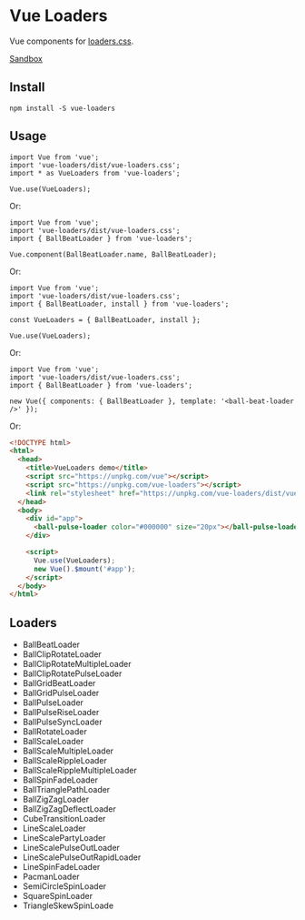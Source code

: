 # Vue Loaders

Vue components for [loaders.css](https://github.com/ConnorAtherton/loaders.css).

[Sandbox](http://hokid.github.com/vue-loaders?v=1)

## Install

```JS
npm install -S vue-loaders
```


## Usage

```JS
import Vue from 'vue';
import 'vue-loaders/dist/vue-loaders.css';
import * as VueLoaders from 'vue-loaders';

Vue.use(VueLoaders);

```

Or:

```JS
import Vue from 'vue';
import 'vue-loaders/dist/vue-loaders.css';
import { BallBeatLoader } from 'vue-loaders';

Vue.component(BallBeatLoader.name, BallBeatLoader);
```

Or:

```JS
import Vue from 'vue';
import 'vue-loaders/dist/vue-loaders.css';
import { BallBeatLoader, install } from 'vue-loaders';

const VueLoaders = { BallBeatLoader, install };

Vue.use(VueLoaders);
```

Or:

```JS
import Vue from 'vue';
import 'vue-loaders/dist/vue-loaders.css';
import { BallBeatLoader } from 'vue-loaders';

new Vue({ components: { BallBeatLoader }, template: '<ball-beat-loader />' });
```

Or:

```HTML
<!DOCTYPE html>
<html>
  <head>
    <title>VueLoaders demo</title>
    <script src="https://unpkg.com/vue"></script>
    <script src="https://unpkg.com/vue-loaders"></script>
    <link rel="stylesheet" href="https://unpkg.com/vue-loaders/dist/vue-loaders.css">
  </head>
  <body>
    <div id="app">
      <ball-pulse-loader color="#000000" size="20px"></ball-pulse-loader>
    </div>

    <script>
      Vue.use(VueLoaders);
      new Vue().$mount('#app');
    </script>
  </body>
</html>
```

## Loaders

 * BallBeatLoader
 * BallClipRotateLoader
 * BallClipRotateMultipleLoader
 * BallClipRotatePulseLoader
 * BallGridBeatLoader
 * BallGridPulseLoader
 * BallPulseLoader
 * BallPulseRiseLoader
 * BallPulseSyncLoader
 * BallRotateLoader
 * BallScaleLoader
 * BallScaleMultipleLoader
 * BallScaleRippleLoader
 * BallScaleRippleMultipleLoader
 * BallSpinFadeLoader
 * BallTrianglePathLoader
 * BallZigZagLoader
 * BallZigZagDeflectLoader
 * CubeTransitionLoader
 * LineScaleLoader
 * LineScalePartyLoader
 * LineScalePulseOutLoader
 * LineScalePulseOutRapidLoader
 * LineSpinFadeLoader
 * PacmanLoader
 * SemiCircleSpinLoader
 * SquareSpinLoader
 * TriangleSkewSpinLoade
